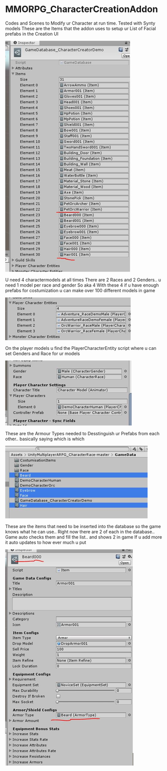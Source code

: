 # MMORPG_CharacterCreationAddon
 Codes and Scenes to Modify ur Character at run time. Tested with Synty models
These are the Items that the addon uses to setup ur List of Facial prefabs in the Creation UI

![Database Files](Githubcreator/DatabaseFiles.JPG)

U need 4 charactermodels at all times
There are 2 Races and 2 Genders.. u need 1 model per race and gender 
So aka 4
With these 4 if u have enough prefabs for costumization u can make over 100 different models in game

![CharacterModels](Githubcreator/Characters.JPG)

On the player models u find the PlayerCharacterEntity script where u can set Genders and Race for ur models

![PlayercharacterEntity Script](Githubcreator/PlayerCharacterEntity.JPG)


These are the Armour Types needed to Desstinguish ur Prefabs from each other.. basically saying which is which

![Types](Githubcreator/Types.JPG)

These are the items that need to be inserted into the database so the game knows what he can use.. 
Right now there are 2 of each in the database.. Game auto checks them and fill the list.. and shows 2 in game
If u add more it auto updates to how ever much u put

![CharacterFaceItems](Githubcreator/customItems.JPG)
